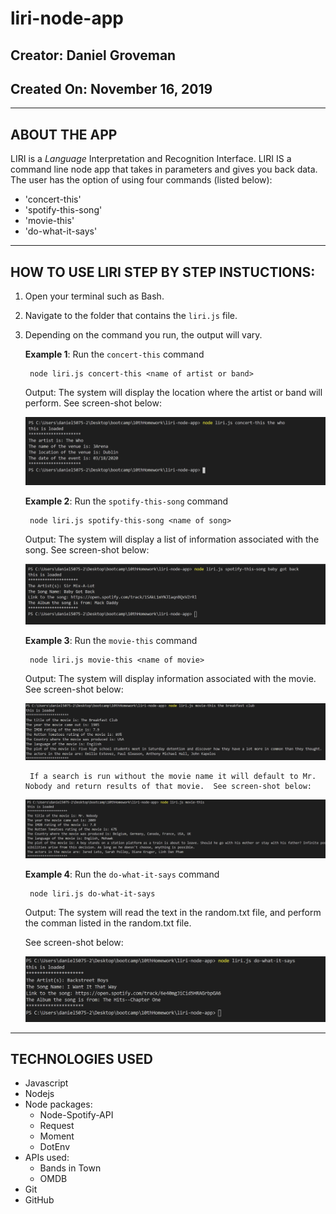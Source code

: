 # liri-node-app

## __Creator:__ Daniel Groveman
## __Created On:__ November 16, 2019

- - -

## ABOUT THE APP
LIRI is a _Language_ Interpretation and Recognition Interface. LIRI IS a command line node app that takes in parameters and gives you back data.  The user has the option of using four commands (listed below):
* 'concert-this'
* 'spotify-this-song'
* 'movie-this'
* 'do-what-it-says'

- - -

## HOW TO USE LIRI STEP BY STEP INSTUCTIONS:
1. Open your terminal such as Bash.
2. Navigate to the folder that contains the `liri.js` file. 
3. Depending on the command you run, the output will vary. 

    **Example 1**: Run the `concert-this` command
    
        node liri.js concert-this <name of artist or band>
    
    Output: The system will display the location where the artist or band will perform.  See screen-shot below:

    ![Results](/img/concert-this.PNG)

    **Example 2**: Run the `spotify-this-song` command
    
        node liri.js spotify-this-song <name of song>
    
    Output: The system will display a list of information associated with the song. See screen-shot below:

    ![Results](/img/spotify-this.png)

    **Example 3**: Run the `movie-this` command
    
        node liri.js movie-this <name of movie>
    
    Output: The system will display information associated with the movie. See screen-shot below:

    ![Results](/img/movie-this.png)
        
        If a search is run without the movie name it will default to Mr. Nobody and return results of that movie.  See screen-shot below:

    ![Results](/img/movie-this-wout.png)

    **Example 4**: Run the `do-what-it-says` command
        
        node liri.js do-what-it-says
        
    Output: The system will read the text in the random.txt file, and perform the comman listed in the random.txt file. 
    
    See screen-shot below:

    ![Results](/img/do-what-i-say.png)

- - -

## TECHNOLOGIES USED
* Javascript
* Nodejs
* Node packages:
    * Node-Spotify-API
    * Request
    * Moment 
    * DotEnv
* APIs used:
    * Bands in Town
    * OMDB
* Git
* GitHub